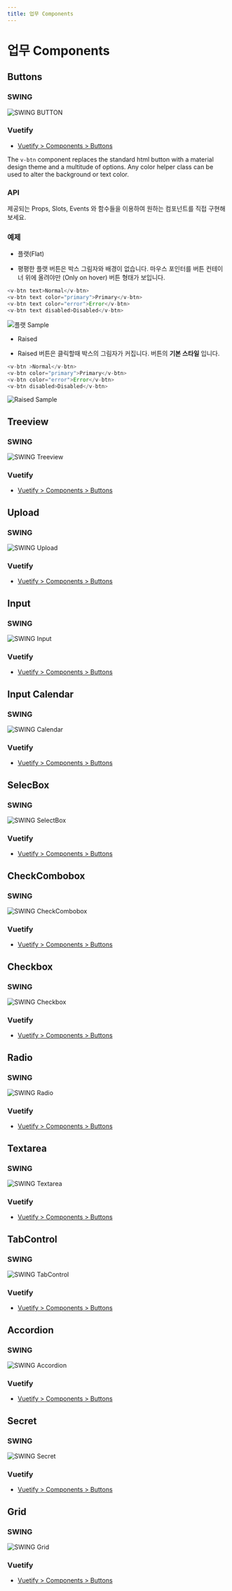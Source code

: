 ```yaml
---
title: 업무 Components
---
```


# 업무 Components

## Buttons

### SWING
![SWING BUTTON](/images/components/swing_button.png)

### Vuetify
 - [Vuetify > Components > Buttons](https://vuetifyjs.com/ko/components/buttons)

The ```v-btn``` component replaces the standard html button with a material design theme and a multitude of options. Any color helper class can be used to alter the background or text color.

###  API
제공되는 Props, Slots, Events 와 함수들을 이용하여 원하는 컴포넌트를 직접 구현해 보세요.

### 예제
* 플랫(Flat)
 - 평평한 플랫 버튼은 박스 그림자와 배경이 없습니다. 마우스 포인터를 버튼 컨테이너 위에 올려야만 (Only on hover) 버튼 형태가 보입니다.
```js
<v-btn text>Normal</v-btn>
<v-btn text color="primary">Primary</v-btn>
<v-btn text color="error">Error</v-btn>
<v-btn text disabled>Disabled</v-btn>
```

![플랫 Sample](/images/category1/button_1.png)

* Raised
 - Raised 버튼은 클릭할때 박스의 그림자가 커집니다. 버튼의 __기본 스타일__ 입니다.

```js
<v-btn >Normal</v-btn>
<v-btn color="primary">Primary</v-btn>
<v-btn color="error">Error</v-btn>
<v-btn disabled>Disabled</v-btn>
```
![Raised Sample](/images/category1/button_2.png)


## Treeview
### SWING
![SWING Treeview](/images/components/swing_treeview.png)

### Vuetify
 - [Vuetify > Components > Buttons](https://vuetifyjs.com/ko/components/buttons)

## Upload
### SWING
![SWING Upload](/images/components/swing_upload.png)

### Vuetify
 - [Vuetify > Components > Buttons](https://vuetifyjs.com/ko/components/buttons)

## Input
### SWING
![SWING Input](/images/components/swing_input.png)

### Vuetify
 - [Vuetify > Components > Buttons](https://vuetifyjs.com/ko/components/buttons)

## Input Calendar
### SWING
![SWING Calendar](/images/components/swing_calendar.png)

### Vuetify
 - [Vuetify > Components > Buttons](https://vuetifyjs.com/ko/components/buttons)

## SelecBox
### SWING
![SWING SelectBox](/images/components/swing_selectbox.png)

### Vuetify
 - [Vuetify > Components > Buttons](https://vuetifyjs.com/ko/components/buttons)

## CheckCombobox
### SWING
![SWING CheckCombobox](/images/components/swing_checkcombobox.png)

### Vuetify
 - [Vuetify > Components > Buttons](https://vuetifyjs.com/ko/components/buttons)

## Checkbox
### SWING
![SWING Checkbox](/images/components/swing_checkbox.png)

### Vuetify
 - [Vuetify > Components > Buttons](https://vuetifyjs.com/ko/components/buttons)

## Radio
### SWING
![SWING Radio](/images/components/swing_radio.png)

### Vuetify
 - [Vuetify > Components > Buttons](https://vuetifyjs.com/ko/components/buttons)

## Textarea
### SWING
![SWING Textarea](/images/components/swing_textarea.png)

### Vuetify
 - [Vuetify > Components > Buttons](https://vuetifyjs.com/ko/components/buttons)

## TabControl
### SWING
![SWING TabControl](/images/components/swing_tabcontrol.png)

### Vuetify
 - [Vuetify > Components > Buttons](https://vuetifyjs.com/ko/components/buttons)

## Accordion
### SWING
![SWING Accordion](/images/components/swing_accordion.png)

### Vuetify
 - [Vuetify > Components > Buttons](https://vuetifyjs.com/ko/components/buttons)

## Secret
### SWING
![SWING Secret](/images/components/swing_secret.png)

### Vuetify
 - [Vuetify > Components > Buttons](https://vuetifyjs.com/ko/components/buttons)

## Grid
### SWING
![SWING Grid](/images/components/swing_button.png)

### Vuetify
 - [Vuetify > Components > Buttons](https://vuetifyjs.com/ko/components/buttons)

